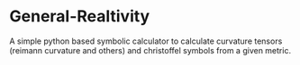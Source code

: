 # General-Realtivity

A simple python based symbolic calculator to calculate curvature tensors (reimann curvature and others) and christoffel symbols from a given metric.
